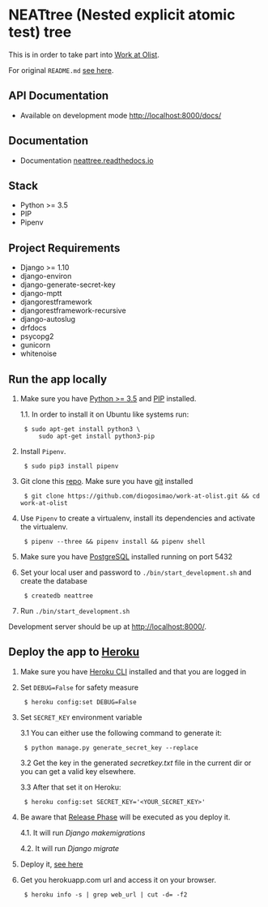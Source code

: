 # NEATtree (Nested explicit atomic test) tree

This is in order to take part into [Work at Olist](https://github.com/olist/work-at-olist).

For original `README.md` [see here](https://github.com/olist/work-at-olist/blob/master/README.md).

## API Documentation

- Available on development mode [http://localhost:8000/docs/](http://127.0.0.1:8000/docs/)

## Documentation

- Documentation [neattree.readthedocs.io](http://neattree.readthedocs.io/en/latest/)

## Stack

- Python >= 3.5
- PIP
- Pipenv

## Project Requirements

- Django >= 1.10
- django-environ
- django-generate-secret-key
- django-mptt
- djangorestframework
- djangorestframework-recursive
- django-autoslug
- drfdocs
- psycopg2
- gunicorn
- whitenoise

## Run the app locally

1. Make sure you have [Python >= 3.5](https://www.python.org/downloads/source/) and [PIP](https://pip.pypa.io/en/stable/installing/) installed.

    1.1. In order to install it on Ubuntu like systems run:

        $ sudo apt-get install python3 \
            sudo apt-get install python3-pip

2. Install `Pipenv`.

        $ sudo pip3 install pipenv

3. Git clone this [repo](https://github.com/diogosimao/work-at-olist). Make sure you have [git](https://git-scm.com/book/en/v2/Getting-Started-Installing-Git) installed

        $ git clone https://github.com/diogosimao/work-at-olist.git && cd work-at-olist

4. Use `Pipenv` to create a virtualenv, install its dependencies and activate the virtualenv.

        $ pipenv --three && pipenv install && pipenv shell

5. Make sure you have [PostgreSQL](https://www.postgresql.org/download/) installed running on port 5432

6. Set your local user and password to `./bin/start_development.sh` and create the database

        $ createdb neattree

7. Run `./bin/start_development.sh`

Development server should be up at [http://localhost:8000/](http://127.0.0.1:8000/).


## Deploy the app to [Heroku](https://www.heroku.com/)

1. Make sure you have [Heroku CLI](https://devcenter.heroku.com/articles/heroku-cli) installed and that you are logged in

2. Set `DEBUG=False` for safety measure

        $ heroku config:set DEBUG=False

3. Set `SECRET_KEY` environment variable

    3.1 You can either use the following command to generate it:

        $ python manage.py generate_secret_key --replace

    3.2 Get the key in the generated *secretkey.txt* file in the current dir or you can get a valid key elsewhere.

    3.3 After that set it on Heroku:

        $ heroku config:set SECRET_KEY='<YOUR_SECRET_KEY>'

4. Be aware that [Release Phase](https://devcenter.heroku.com/articles/release-phase#defining-a-release-command) will be executed as you deploy it.

    4.1. It will run *Django makemigrations*

    4.2. It will run *Django migrate*

5. Deploy it, [see here](https://devcenter.heroku.com/articles/getting-started-with-python#deploy-the-app)

6. Get you herokuapp.com url and access it on your browser.

        $ heroku info -s | grep web_url | cut -d= -f2
